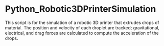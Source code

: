 # Python_Robotic3DPrinterSimulation
This script is for the simulation of a robotic 3D printer that extrudes drops of material.  The position and velocity of each droplet are tracked; gravitational, electrical, and drag forces are calculated to compute the acceleration of the drops.
